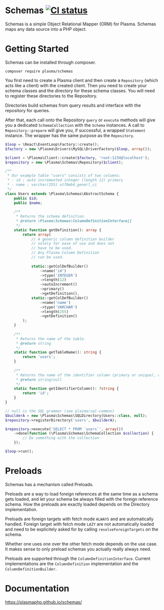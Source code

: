 # Schemas [![CI status](https://github.com/PlasmaPHP/schemas/workflows/CI/badge.svg)](https://github.com/PlasmaPHP/schemas/actions)

Schemas is a simple Object Relational Mapper (ORM) for Plasma. Schemas maps any data source into a PHP object.

# Getting Started
Schemas can be installed through composer.

```
composer require plasma/schemas
```

You first need to create a Plasma client and then create a `Repository` (which acts like a client) with the created client.
Then you need to create your schema classes and the directory for these schema classes. You will need to register these directories to the Repository.

Directories build schemas from query results and interface with the repository for queries.

After that, each call onto the Repository `query` or `execute` methods will give you a dedicated `SchemaCollection` with the `Schema` instances.
A call to `Repository::prepare` will give you, if successful, a wrapped `Statement` instance. The wrapper has the same purpose as the `Repository`.

```php
$loop = \React\EventLoop\Factory::create();
$factory = new \Plasma\Drivers\MySQL\DriverFactory($loop, array());

$client = \Plasma\Client::create($factory, 'root:1234@localhost');
$repository = new \Plasma\Schemas\Repository($client);

/**
 * Our example table "users" consists of two columns:
 * - id ; auto incremented integer (length 12) primary
 * - name ; varchar(255) utf8mb4_generl_ci
 */
class Users extends \Plasma\Schemas\AbstractSchema {
    public $id;
    public $name;
    
    /**
     * Returns the schema definition.
     * @return \Plasma\Schemas\ColumnDefinitionInterface[]
     */
    static function getDefinition(): array {
        return array(
            // A generic column definition builder
            // solely for ease of use and does not
            // have to be used.
            // Any Plasma Column Definition
            // can be used.
            
            static::getColDefBuilder()
                ->name('id')
                ->type('INTEGER')
                ->length(12)
                ->autoIncrement()
                ->primary()
                ->getDefinition(),
            static::getColDefBuilder()
                ->name('name')
                ->type('VARCHAR')
                ->length(255)
                ->getDefinition()
        );
    }
    
    /**
     * Returns the name of the table.
     * @return string
     */
    static function getTableName(): string {
        return 'users';
    }
    
    /**
     * Returns the name of the identifier column (primary or unique), or null.
     * @return string|null
     */
    static function getIdentifierColumn(): ?string {
        return 'id';
    }
}

// null is the SQL grammar (see plasma/sql-common)
$builderA = new \Plasma\Schemas\SQLDirectory(Users::class, null);
$repository->registerDirectory('users', $builderA);

$repository->execute('SELECT * FROM `users`', array())
    ->done(function (\Plasma\Schemas\SchemaCollection $collection) {
        // Do something with the collection
    });

$loop->run();
```

# Preloads
Schemas has a mechanism called Preloads.

Preloads are a way to load foreign references at the same time as a schema gets loaded, and let your schema be always filled with the foreign reference schema.
How the preloads are exactly loaded depends on the Directory implementation.

Preloads are foreign targets with fetch mode `ALWAYS` and are automatically handled.
Foreign target with fetch mode `LAZY` are not automatically loaded and need to be explicitely asked for by calling `resolveForeignTargets` on the schema.

Whether one uses one over the other fetch mode depends on the use case. It makes sense to only preload schemas you actually really always need.

Preloads are supported through the `ColumnDefinitionInterface`. Current implementations are the `ColumnDefinition` implementation and the `ColumnDefinitionBuilder`.

# Documentation
https://plasmaphp.github.io/schemas/

